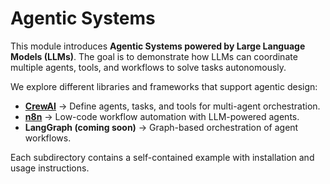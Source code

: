 
# Agentic Systems

This module introduces **Agentic Systems powered by Large Language Models (LLMs)**.
The goal is to demonstrate how LLMs can coordinate multiple agents, tools, and workflows to solve tasks autonomously.

We explore different libraries and frameworks that support agentic design:

* **[CrewAI](./crewai/)** → Define agents, tasks, and tools for multi-agent orchestration.
* **[n8n](./n8n/)** → Low-code workflow automation with LLM-powered agents.
* **LangGraph (coming soon)** → Graph-based orchestration of agent workflows.

Each subdirectory contains a self-contained example with installation and usage instructions.
